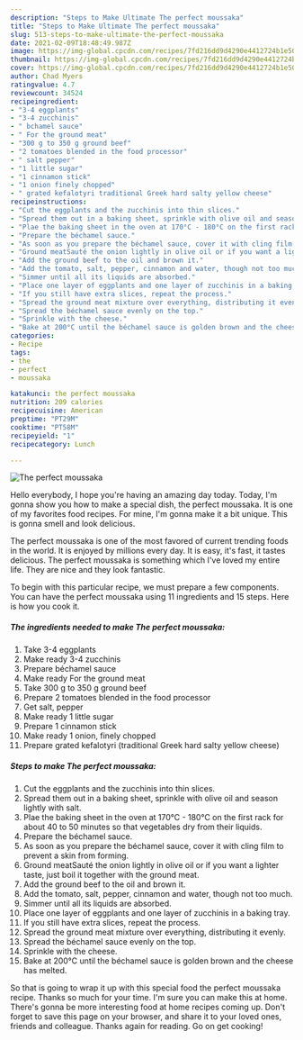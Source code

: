 ```yaml
---
description: "Steps to Make Ultimate The perfect moussaka"
title: "Steps to Make Ultimate The perfect moussaka"
slug: 513-steps-to-make-ultimate-the-perfect-moussaka
date: 2021-02-09T18:48:49.987Z
image: https://img-global.cpcdn.com/recipes/7fd216dd9d4290e4412724b1e5034d5e/680x482cq70/the-perfect-moussaka-recipe-main-photo.jpg
thumbnail: https://img-global.cpcdn.com/recipes/7fd216dd9d4290e4412724b1e5034d5e/680x482cq70/the-perfect-moussaka-recipe-main-photo.jpg
cover: https://img-global.cpcdn.com/recipes/7fd216dd9d4290e4412724b1e5034d5e/680x482cq70/the-perfect-moussaka-recipe-main-photo.jpg
author: Chad Myers
ratingvalue: 4.7
reviewcount: 34524
recipeingredient:
- "3-4 eggplants"
- "3-4 zucchinis"
- " bchamel sauce"
- " For the ground meat"
- "300 g to 350 g ground beef"
- "2 tomatoes blended in the food processor"
- " salt pepper"
- "1 little sugar"
- "1 cinnamon stick"
- "1 onion finely chopped"
- " grated kefalotyri traditional Greek hard salty yellow cheese"
recipeinstructions:
- "Cut the eggplants and the zucchinis into thin slices."
- "Spread them out in a baking sheet, sprinkle with olive oil and season lightly with salt."
- "Plae the baking sheet in the oven at 170°C - 180°C on the first rack for about 40 to 50 minutes so that vegetables dry from their liquids."
- "Prepare the béchamel sauce."
- "As soon as you prepare the béchamel sauce, cover it with cling film to prevent a skin from forming."
- "Ground meatSauté the onion lightly in olive oil or if you want a lighter taste, just boil it together with the ground meat."
- "Add the ground beef to the oil and brown it."
- "Add the tomato, salt, pepper, cinnamon and water, though not too much."
- "Simmer until all its liquids are absorbed."
- "Place one layer of eggplants and one layer of zucchinis in a baking tray."
- "If you still have extra slices, repeat the process."
- "Spread the ground meat mixture over everything, distributing it evenly."
- "Spread the béchamel sauce evenly on the top."
- "Sprinkle with the cheese."
- "Bake at 200°C until the béchamel sauce is golden brown and the cheese has melted."
categories:
- Recipe
tags:
- the
- perfect
- moussaka

katakunci: the perfect moussaka 
nutrition: 209 calories
recipecuisine: American
preptime: "PT29M"
cooktime: "PT58M"
recipeyield: "1"
recipecategory: Lunch

---
```



![The perfect moussaka](https://img-global.cpcdn.com/recipes/7fd216dd9d4290e4412724b1e5034d5e/680x482cq70/the-perfect-moussaka-recipe-main-photo.jpg)

Hello everybody, I hope you're having an amazing day today. Today, I'm gonna show you how to make a special dish, the perfect moussaka. It is one of my favorites food recipes. For mine, I'm gonna make it a bit unique. This is gonna smell and look delicious.



The perfect moussaka is one of the most favored of current trending foods in the world. It is enjoyed by millions every day. It is easy, it's fast, it tastes delicious. The perfect moussaka is something which I've loved my entire life. They are nice and they look fantastic.


To begin with this particular recipe, we must prepare a few components. You can have the perfect moussaka using 11 ingredients and 15 steps. Here is how you cook it.

<!--inarticleads1-->

##### The ingredients needed to make The perfect moussaka:

1. Take 3-4 eggplants
1. Make ready 3-4 zucchinis
1. Prepare  béchamel sauce
1. Make ready  For the ground meat
1. Take 300 g to 350 g ground beef
1. Prepare 2 tomatoes blended in the food processor
1. Get  salt, pepper
1. Make ready 1 little sugar
1. Prepare 1 cinnamon stick
1. Make ready 1 onion, finely chopped
1. Prepare  grated kefalotyri (traditional Greek hard salty yellow cheese)




<!--inarticleads2-->

##### Steps to make The perfect moussaka:

1. Cut the eggplants and the zucchinis into thin slices.
1. Spread them out in a baking sheet, sprinkle with olive oil and season lightly with salt.
1. Plae the baking sheet in the oven at 170°C - 180°C on the first rack for about 40 to 50 minutes so that vegetables dry from their liquids.
1. Prepare the béchamel sauce.
1. As soon as you prepare the béchamel sauce, cover it with cling film to prevent a skin from forming.
1. Ground meatSauté the onion lightly in olive oil or if you want a lighter taste, just boil it together with the ground meat.
1. Add the ground beef to the oil and brown it.
1. Add the tomato, salt, pepper, cinnamon and water, though not too much.
1. Simmer until all its liquids are absorbed.
1. Place one layer of eggplants and one layer of zucchinis in a baking tray.
1. If you still have extra slices, repeat the process.
1. Spread the ground meat mixture over everything, distributing it evenly.
1. Spread the béchamel sauce evenly on the top.
1. Sprinkle with the cheese.
1. Bake at 200°C until the béchamel sauce is golden brown and the cheese has melted.




So that is going to wrap it up with this special food the perfect moussaka recipe. Thanks so much for your time. I'm sure you can make this at home. There's gonna be more interesting food at home recipes coming up. Don't forget to save this page on your browser, and share it to your loved ones, friends and colleague. Thanks again for reading. Go on get cooking!
